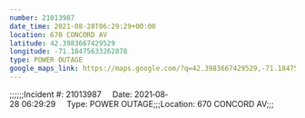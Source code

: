 ```yaml
---
number: 21013987
date_time: 2021-08-28T06:29:29+00:00
location: 670 CONCORD AV
latitude: 42.3983667429529
longitude: -71.18475633262878
type: POWER OUTAGE
google_maps_link: https://maps.google.com/?q=42.3983667429529,-71.18475633262878
---
```


;;;;;;Incident #: 21013987     Date: 2021‐08‐28 06:29:29     Type: POWER OUTAGE;;;Location: 670 CONCORD AV;;;
